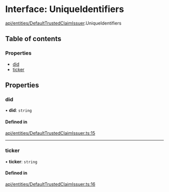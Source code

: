 # Interface: UniqueIdentifiers

[api/entities/DefaultTrustedClaimIssuer](../wiki/api.entities.DefaultTrustedClaimIssuer).UniqueIdentifiers

## Table of contents

### Properties

- [did](../wiki/api.entities.DefaultTrustedClaimIssuer.UniqueIdentifiers#did)
- [ticker](../wiki/api.entities.DefaultTrustedClaimIssuer.UniqueIdentifiers#ticker)

## Properties

### did

• **did**: `string`

#### Defined in

[api/entities/DefaultTrustedClaimIssuer.ts:15](https://github.com/PolymathNetwork/polymesh-sdk/blob/299ce247/src/api/entities/DefaultTrustedClaimIssuer.ts#L15)

___

### ticker

• **ticker**: `string`

#### Defined in

[api/entities/DefaultTrustedClaimIssuer.ts:16](https://github.com/PolymathNetwork/polymesh-sdk/blob/299ce247/src/api/entities/DefaultTrustedClaimIssuer.ts#L16)
